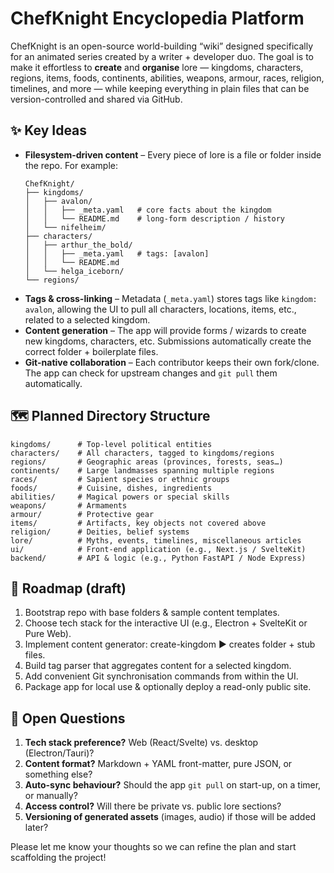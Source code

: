 # ChefKnight Encyclopedia Platform

ChefKnight is an open-source world-building “wiki” designed specifically for an animated series created by a writer + developer duo.  The goal is to make it effortless to **create** and **organise** lore — kingdoms, characters, regions, items, foods, continents, abilities, weapons, armour, races, religion, timelines, and more — while keeping everything in plain files that can be version-controlled and shared via GitHub.

## ✨ Key Ideas

* **Filesystem-driven content** – Every piece of lore is a file or folder inside the repo.  For example:
  ```text
  ChefKnight/
  ├── kingdoms/
  │   ├── avalon/
  │   │   ├── _meta.yaml   # core facts about the kingdom
  │   │   └── README.md    # long-form description / history
  │   └── nifelheim/
  ├── characters/
  │   ├── arthur_the_bold/
  │   │   ├── _meta.yaml   # tags: [avalon]
  │   │   └── README.md
  │   └── helga_iceborn/
  └── regions/
  ```
* **Tags & cross-linking** – Metadata (`_meta.yaml`) stores tags like `kingdom: avalon`, allowing the UI to pull all characters, locations, items, etc., related to a selected kingdom.
* **Content generation** – The app will provide forms / wizards to create new kingdoms, characters, etc. Submissions automatically create the correct folder + boilerplate files.
* **Git-native collaboration** – Each contributor keeps their own fork/clone.  The app can check for upstream changes and `git pull` them automatically.

## 🗺️ Planned Directory Structure

```
kingdoms/      # Top-level political entities
characters/    # All characters, tagged to kingdoms/regions
regions/       # Geographic areas (provinces, forests, seas…)
continents/    # Large landmasses spanning multiple regions
races/         # Sapient species or ethnic groups
foods/         # Cuisine, dishes, ingredients
abilities/     # Magical powers or special skills
weapons/       # Armaments
armour/        # Protective gear
items/         # Artifacts, key objects not covered above
religion/      # Deities, belief systems
lore/          # Myths, events, timelines, miscellaneous articles
ui/            # Front-end application (e.g., Next.js / SvelteKit)
backend/       # API & logic (e.g., Python FastAPI / Node Express)
```

## 🚀 Roadmap (draft)

1. Bootstrap repo with base folders & sample content templates.
2. Choose tech stack for the interactive UI (e.g., Electron + SvelteKit or Pure Web).
3. Implement content generator: create-kingdom ▶ creates folder + stub files.
4. Build tag parser that aggregates content for a selected kingdom.
5. Add convenient Git synchronisation commands from within the UI.
6. Package app for local use & optionally deploy a read-only public site.

## 🤔 Open Questions

1. **Tech stack preference?**  Web (React/Svelte) vs. desktop (Electron/Tauri)?
2. **Content format?**  Markdown + YAML front-matter, pure JSON, or something else?
3. **Auto-sync behaviour?**  Should the app `git pull` on start-up, on a timer, or manually?
4. **Access control?**  Will there be private vs. public lore sections?
5. **Versioning of generated assets** (images, audio) if those will be added later?

Please let me know your thoughts so we can refine the plan and start scaffolding the project!
